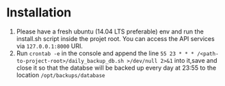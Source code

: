 Installation
============
1. Please have a fresh ubuntu (14.04 LTS preferable) env and run the install.sh script inside the projet root. You can access the API services via `127.0.0.1:8000` URI.
2. Run `crontab -e` in the console and append the line `55 23 * * * /<path-to-project-root>/daily_backup_db.sh >/dev/null 2>&1` into it,save and close it so that the databse will be backed up every day at 23:55 to the location `/opt/backups/database`
